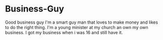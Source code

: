 # Business-Guy
Good business guy
I'm a smart guy man that loves to make money and likes to do the right thing. I'm a young minister at my church an own my own business. I got my business when i was 16 and still have it.
